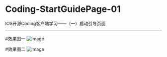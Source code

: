 # Coding-StartGuidePage-01
IOS开源Coding客户端学习——（一）启动引导页面
***
#效果图一
![image](https://github.com/hanhailong/Coding-StartGuidePage-01/blob/master/screenshot/start_guide_01.gif)

#效果图二
![image](https://github.com/hanhailong/Coding-StartGuidePage-01/blob/master/screenshot/start_guide_01_02.gif)